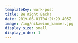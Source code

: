 ```yaml
---
templateKey: work-post
title: Be Right Back!
date: 2019-06-01T04:29:29.405Z
image: /img/nikawinn_hammer.jpg
display_size: small
display_order: 1
---
```

